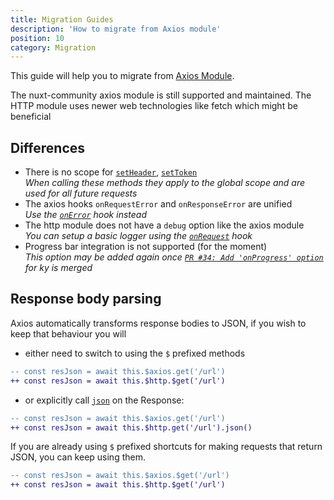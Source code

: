 ```yaml
---
title: Migration Guides
description: 'How to migrate from Axios module'
position: 10
category: Migration
---
```


This guide will help you to migrate from [Axios Module](https://github.com/nuxt-community/axios-module).

<alert type="tip">

The nuxt-community axios module is still supported and maintained. The HTTP module uses newer web technologies like fetch which might be beneficial

</alert>

## Differences

- There is no scope for [`setHeader`](/api/#setheader), [`setToken`](/api/#settoken)<br/>
_When calling these methods they apply to the global scope and are used for all future requests_
- The axios hooks `onRequestError` and `onResponseError` are unified<br/>
_Use the [`onError`](/api/#onerror) hook instead_
- The http module does not have a `debug` option like the axios module<br/>
_You can setup a basic logger using the [`onRequest`](/api/#onrequest) hook_
- Progress bar integration is not supported (for the moment)<br/>
_This option may be added again once [`PR #34: Add 'onProgress' option`](https://github.com/sindresorhus/ky/pull/34) for ky is merged_

## Response body parsing

Axios automatically transforms response bodies to JSON, if you wish to keep that behaviour you will 

- either need to switch to using the `$` prefixed methods 

```diff
-- const resJson = await this.$axios.get('/url')
++ const resJson = await this.$http.$get('/url')
```

- or explicitly call [`json`](https://developer.mozilla.org/en-US/docs/Web/API/Body/json) on the Response:

```diff
-- const resJson = await this.$axios.get('/url')
++ const resJson = await this.$http.get('/url').json()
```

If you are already using `$` prefixed shortcuts for making requests that return JSON, you can keep using them.

```diff
-- const resJson = await this.$axios.$get('/url')
++ const resJson = await this.$http.$get('/url')
```
